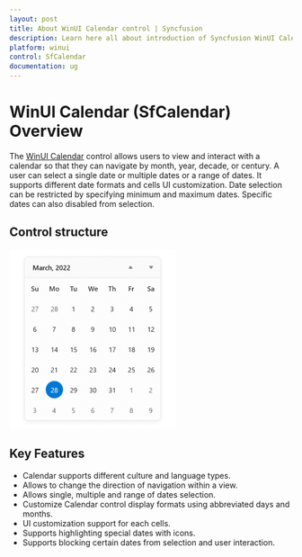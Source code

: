 ```yaml
---
layout: post
title: About WinUI Calendar control | Syncfusion
description: Learn here all about introduction of Syncfusion WinUI Calendar (SfCalendar) control, its features, and more.
platform: winui
control: SfCalendar
documentation: ug
---
```


# WinUI Calendar (SfCalendar) Overview

The [WinUI Calendar](https://www.syncfusion.com/winui-controls/calendar) control allows users to view and interact with a calendar so that they can navigate by month, year, decade, or century. A user can select a single date or multiple dates or a range of dates. It supports different date formats and cells UI customization. Date selection can be restricted by specifying minimum and maximum dates. Specific dates can also disabled from selection.

## Control structure

![winui-calendar-control](Images/getting-started/winui-calendar-control.png)

## Key Features

* Calendar supports different culture and language types.
* Allows to change the direction of navigation within a view.
* Allows single, multiple and range of dates selection.
* Customize Calendar control display formats using abbreviated days and months.
* UI customization support for each cells.
* Supports highlighting special dates with icons.
* Supports blocking certain dates from selection and user interaction.